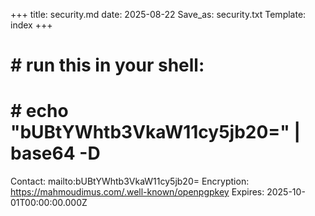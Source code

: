 +++
title: security.md
date: 2025-08-22
Save_as: security.txt
Template: index
+++
# # run this in your shell:
# # echo "bUBtYWhtb3VkaW11cy5jb20=" | base64 -D
Contact: mailto:bUBtYWhtb3VkaW11cy5jb20=
Encryption: https://mahmoudimus.com/.well-known/openpgpkey
Expires: 2025-10-01T00:00:00.000Z
